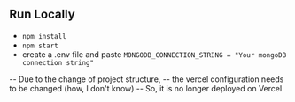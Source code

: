 ## Run Locally

- ```npm install```
- ```npm start```
- create a .env file and paste 
```MONGODB_CONNECTION_STRING = "Your mongoDB connection string"```

-- Due to the change of project structure, 
-- the vercel configuration needs to be changed (how, I don't know)
-- So, it is no longer deployed on Vercel 
